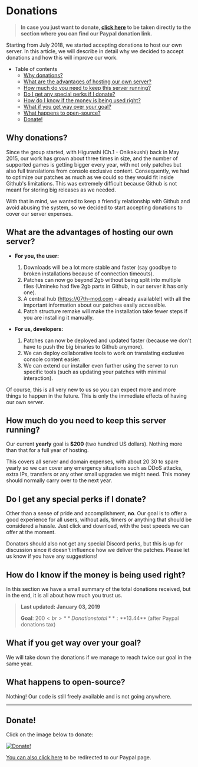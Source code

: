 # Donations

> **In case you just want to donate, [click here](#donate) to be taken directly to the section where you can find our Paypal donation link.**

Starting from July 2018, we started accepting donations to host our own server. In this article, we will describe in detail why we decided to accept donations and how this will improve our work.

- Table of contents
    - [Why donations?](#why-donations)
    - [What are the advantages of hosting our own server?](#what-are-the-advantages-of-hosting-our-own-server)
    - [How much do you need to keep this server running?](#how-much-do-you-need-to-keep-this-server-running)
    - [Do I get any special perks if I donate?](#do-i-get-any-special-perks-if-i-donate)
    - [How do I know if the money is being used right?](#how-do-i-know-if-the-money-is-being-used-right)
    - [What if you get way over your goal?](#what-if-you-get-way-over-your-goal)
    - [What happens to open-source?](#what-happens-to-open-source)
    - [Donate!](#donate)

## Why donations?

Since the group started, with Higurashi (Ch.1 - Onikakushi) back in May 2015, our work has grown about three times in size, and the number of supported games is getting bigger every year, with not only patches but also full translations from console exclusive content. Consequently, we had to optimize our patches as much as we could so they would fit inside Github's limitations. This was extremely difficult because Github is not meant for storing big releases as we needed.

With that in mind, we wanted to keep a friendly relationship with Github and avoid abusing the system, so we decided to start accepting donations to cover our server expenses.

## What are the advantages of hosting our own server?

* **For you, the user:**
    1. Downloads will be a lot more stable and faster (say goodbye to broken installations because of connection timeouts).
    2. Patches can now go beyond 2gb without being split into multiple files (Umineko had five 2gb parts in Github, in our server it has only one).
    3. A central hub (https://07th-mod.com - already available!) with all the important information about our patches easily accessible.
    4. Patch structure remake will make the installation take fewer steps if you are installing it manually.

* **For us, developers:**
    1. Patches can now be deployed and updated faster (because we don't have to push the big binaries to Github anymore).
    2. We can deploy collaborative tools to work on translating exclusive console content easier.
    3. We can extend our installer even further using the server to run specific tools (such as updating your patches with minimal interaction).

Of course, this is all very new to us so you can expect more and more things to happen in the future. This is only the immediate effects of having our own server.

## How much do you need to keep this server running?

Our current **yearly** goal is **$200** (two hundred US dollars). Nothing more than that for a full year of hosting.

This covers all server and domain expenses, with about $20~$30 to spare yearly so we can cover any emergency situations such as DDoS attacks, extra IPs, transfers or any other small upgrades we might need. This money should normally carry over to the next year.

## Do I get any special perks if I donate?

Other than a sense of pride and accomplishment, **no**. Our goal is to offer a good experience for all users, without ads, timers or anything that should be considered a hassle. Just click and download, with the best speeds we can offer at the moment.

Donators should also not get any special Discord perks, but this is up for discussion since it doesn't influence how we deliver the patches. Please let us know if you have any suggestions!

## How do I know if the money is being used right?

In this section we have a small summary of the total donations received, but in the end, it is all about how much you trust us.

> **Last updated: January 03, 2019**
> 
> **Goal**: $200 <br>
> **Donations total**: **$13.44** (after Paypal donations tax) <br>

## What if you get way over your goal?

We will take down the donations if we manage to reach twice our goal in the same year.

## What happens to open-source?

Nothing! Our code is still freely available and is not going anywhere.

***

## Donate!

Click on the image below to donate:

[![Donate!](https://user-images.githubusercontent.com/4702556/42401332-8e49fd8c-814b-11e8-9a83-b52285cf1051.png
)](https://www.paypal.com/cgi-bin/webscr?cmd=_s-xclick&hosted_button_id=SP5S4ZDV9BNZQ)

[You can also click here](https://www.paypal.com/cgi-bin/webscr?cmd=_s-xclick&hosted_button_id=SP5S4ZDV9BNZQ) to be redirected to our Paypal page.
